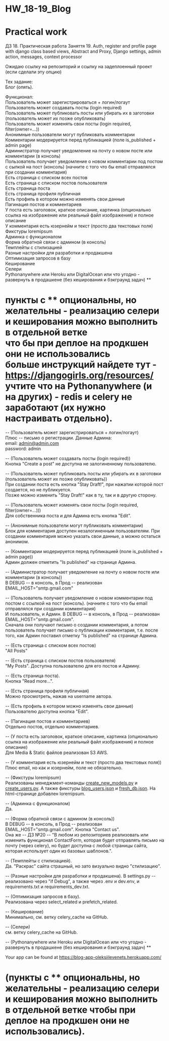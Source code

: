 # HW_18-19_Blog  
Practical work  
====================================  
ДЗ 18. Практическая работа
Заняття 19. Auth, register and profile page with django class based views, Abstract and Proxy, Django settings, 
admin action, messages, context processor

Ожидаю ссылку на репозиторий и ссылку на задеплоенный проект (если сделали эту опцию)  

Тех задание:  
Блог (опять).  

Функционал:  
Пользователь может зарегистрироваться + логин/логаут  
Пользователь может создавать посты (login required)  
Пользователь может публиковать посты или убирать их в заготовки (пользователь может их позже опубликовать)  
Пользователь может изменять свои посты (login required, filter(owner=...))  
Анонимные пользователи могут публиковать комментарии  
Комментарии модерируется перед публикацией (поле is_published + admin page)  
Администратор получает уведомление на почту о новом посте или комментарии (в консоль)  
Пользователь получает уведомление о новом комментарии под постом с сылкой на пост (консоль) 
(начните с того что бы  email отправлялся при создании комментария)  
Есть страница с списком всех постов  
Есть страница с списком постов пользователя  
Есть страница поста  
Есть страница профиля публичная  
Есть профиль в котором можно изменять свои данные  
Пагинация постов и комментариев  
У поста есть заголовок, краткое описание, картинка (опционально ссылка на изображение или реальный файл изображения) 
и полное описание  
У комментария есть юзернейм и текст (просто два текстовых поля)  
Фикстуры loremipsum  
Админка с функционалом  
Форма обратной связи с админом (в консоль)  
Темплейты с стилизацией  
Разные настройки для разработки и продакшена  
Оптимизация запросов в базу  
Кеширование  
Селери  
Pythonanywhere или Heroku или DigitalOcean или что угодно - развернуть в продашкене 
(без кеширования и бэкграунд задач) **    
  
пункты с ** опциональны, но желательны - реализацию селери и кеширования можно выполнить в отдельной ветке   
что бы при деплое на продкшен они не использовались    
больше инструкций найдете тут - https://djangogirls.org/resources/    
учтите что на Pythonanywhere (и на других) - redis и celery не заработают (их нужно настраивать отдельно).    
==================================

-- (Пользователь может зарегистрироваться + логин/логаут)  
Плюс -- письмо о регистрации.
Данные Админа:  
email: admin@admin.com  
password: admin  

-- (Пользователь может создавать посты (login required))  
Кнопка "Create a post" не доступна не залогиненному пользователю.  

-- (Пользователь может публиковать посты или убирать их в заготовки (пользователь может их позже опубликовать))  
При создании поста есть кнопка "Stay Draft!", при нажатии которой пост создается, но не публикуется.  
Позже можно изменить "Stay Draft!" как в ту, так и в другую сторону. 

-- (Пользователь может изменять свои посты (login required, filter(owner=...)))   
Для собственника поста и для Админа есть кнопка "Edit".    

-- (Анонимные пользователи могут публиковать комментарии)  
Блок для комментария доступен незалогиненным пользователям. При создании комментария можно указать свои данные, 
а можно остаться анонимом.  

-- (Комментарии модерируется перед публикацией (поле is_published + admin page))  
Админ должен отметить "Is published" на странице Админа.  

-- (Администратор получает уведомление на почту о новом посте или комментарии (в консоль))   
В DEBUG -- в консоль, в Прод -- реализован EMAIL_HOST="smtp.gmail.com"  

-- (Пользователь получает уведомление о новом комментарии под постом с ссылкой на пост (консоль).
(начните с того что бы  email отправлялся при создании комментария)  
И пользователь, и Админ. В DEBUG -- в консоль, в Прод -- реализован EMAIL_HOST="smtp.gmail.com".  
Сначала они получают письмо о создании комментария, а потом пользователь получает письмо о публикации комментария,
т.е. после того, как Админ поставил отметку "Is published" на странице Админа.  

-- (Есть страница с списком всех постов)  
"All Posts"  

-- (Есть страница с списком постов пользователя)   
"My Posts". Доступна пользователю для его постов и Админу.  

-- (Есть страница поста).  
Кнопка "Read more...".  

-- (Есть страница профиля публичная)  
Можно просмотреть, нажав на username автора.  

-- (Есть профиль в котором можно изменять свои данные)  
Пользователю доступна кнопка "Edit".  

-- (Пагинация постов и комментариев)  
Отдельно постов, отдельно комментариев.  

-- (У поста есть заголовок, краткое описание, картинка
(опционально ссылка на изображение или реальный файл изображения) и полное описание)   
Для Media & Static файлов реализован S3 AWS.  

-- (У комментария есть юзернейм и текст (просто два текстовых поля))  
Плюс email, но как и юзернейм, поле не обязательно.  

-- (Фикстуры loremipsum)  
Реализованы менеджмент-команды [create_new_models.py](blog_app%2Fmanagement%2Fcommands%2Fcreate_new_models.py)
и [create_users.py](blog_app%2Fmanagement%2Fcommands%2Fcreate_users.py).
А также фикстуры [blog_users.json](blog_users%2Ffixtures%2Fblog_users.json) и
[fresh_db.json](blog_app%2Ffixtures%2Ffresh_db.json).
На html-странице добавлен loremipsum.  

-- (Админка с функционалом)  
Да.

-- (Форма обратной связи с админом (в консоль))  
В DEBUG -- в консоль, в Прод -- реализован EMAIL_HOST="smtp.gmail.com".
Кнопка "Contact us".  
Она же -- ДЗ №20 -- "В любом из репозиториев реализовать или изменить функционал ContactForm,  которая будет 
отправлять письмо на почту (через celery),  но будет доступна с любой страницы сайта,  которая использует один
из базовых шаблонов.".  

-- (Темплейты с стилизацией).  
Да. "Раскрас" сайта страшный, но зато визуально видно "стилизацию".  

-- (Разные настройки для разработки и продакшена).
В settings.py -- реализовано через "if Debug", а также через .env и dev.env, и requirements.txt и requirements_dev.txt.   

-- (Оптимизация запросов в базу).  
Реализована через select_related и prefetch_related.  

-- (Кеширование)  
Минимально, см. ветку celery_cache на GitHub.  

-- (Селери)   
см. ветку celery_cache на GitHub.   

-- (Pythonanywhere или Heroku или DigitalOcean или что угодно - развернуть в продашкене 
(без кеширования и бэкграунд задач) **  

Your app can be found at https://blog-app-oleksiilevenets.herokuapp.com/  

(пункты с ** опциональны, но желательны - реализацию селери и кеширования можно выполнить в отдельной ветке 
чтобы при деплое на продкшен они не использовались).  
=================